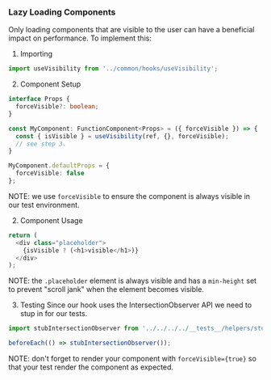 ### Lazy Loading Components
Only loading components that are visible to the user can have a beneficial impact on performance.  To implement this:

1. Importing
```typescript
import useVisibility from '../common/hooks/useVisibility';
```

2. Component Setup
```typescript
interface Props {
  forceVisible?: boolean;
}

const MyComponent: FunctionComponent<Props> = ({ forceVisible }) => {
  const { isVisible } = useVisibility(ref, {}, forceVisible);
  // see step 3.
}

MyComponent.defaultProps = {
  forceVisible: false
};
```
NOTE: we use `forceVisible` to ensure the component is always visible in our test environment.

2. Component Usage
```typescript
return (
  <div class="placeholder">
    {isVisible ? (<h1>visible</h1>)}
  </div>
);
```
NOTE: the `.placeholder` element is always visible and has a `min-height` set to prevent "scroll jank" when the element becomes visible.

3. Testing
Since our hook uses the IntersectionObserver API we need to stup in for our tests.
```typescript
import stubIntersectionObserver from '../../../../__tests__/helpers/stubIntersectionObserver';

beforeEach(() => stubIntersectionObserver());
```
NOTE: don't forget to render your component with `forceVisible={true}` so that your test render the component as expected.
